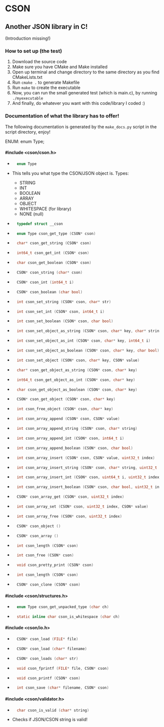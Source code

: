 # CSON
## Another JSON library in C!
(Introduction missing!)
### How to set up (the test)

1. Download the source code
2. Make sure you have CMake and Make installed
3. Open up terminal and change directory to the same directory as you find CMakeLists.txt
4. Run `cmake .` to generate Makefile
5. Run `make` to create the executable
6. Now, you can run the small generated test (which is main.c), by running `./myexecutable`
7. And finally, do whatever you want with this code/library I coded :)

### Documentation of what the library has to offer!
The following documentation is generated by the `make_docs.py` script in the script directory, enjoy!


ENUM: enum Type;
#### #include <cson/cson.h>
- ```C
	enum Type
	```
 - This tells you what type the CSON/JSON object is.
   Types:
   - STRING
   - INT
   - BOOLEAN
   - ARRAY
   - OBJECT
   - WHITESPACE (for library)
   - NONE (null)
   
- ```C
	typedef struct __cson
	```
- ```C
	enum Type cson_get_type (CSON* cson)
	```
- ```C
	char* cson_get_string (CSON* cson)
	```
- ```C
	int64_t cson_get_int (CSON* cson)
	```
- ```C
	char cson_get_boolean (CSON* cson)
	```
- ```C
	CSON* cson_string (char* cson)
	```
- ```C
	CSON* cson_int (int64_t i)
	```
- ```C
	CSON* cson_boolean (char bool)
	```
- ```C
	int cson_set_string (CSON* cson, char* str)
	```
- ```C
	int cson_set_int (CSON* cson, int64_t i)
	```
- ```C
	int cson_set_boolean (CSON* cson, char bool)
	```
- ```C
	int cson_set_object_as_string (CSON* cson, char* key, char* string)
	```
- ```C
	int cson_set_object_as_int (CSON* cson, char* key, int64_t i)
	```
- ```C
	int cson_set_object_as_boolean (CSON* cson, char* key, char bool)
	```
- ```C
	int cson_set_object (CSON* cson, char* key, CSON* value)
	```
- ```C
	char* cson_get_object_as_string (CSON* cson, char* key)
	```
- ```C
	int64_t cson_get_object_as_int (CSON* cson, char* key)
	```
- ```C
	char cson_get_object_as_boolean (CSON* cson, char* key)
	```
- ```C
	CSON* cson_get_object (CSON* cson, char* key)
	```
- ```C
	int cson_free_object (CSON* cson, char* key)
	```
- ```C
	int cson_array_append (CSON* cson, CSON* value)
	```
- ```C
	int cson_array_append_string (CSON* cson, char* string)
	```
- ```C
	int cson_array_append_int (CSON* cson, int64_t i)
	```
- ```C
	int cson_array_append_boolean (CSON* cson, char bool)
	```
- ```C
	int cson_array_insert (CSON* cson, CSON* value, uint32_t index)
	```
- ```C
	int cson_array_insert_string (CSON* cson, char* string, uint32_t index)
	```
- ```C
	int cson_array_insert_int (CSON* cson, uint64_t i, uint32_t index)
	```
- ```C
	int cson_array_insert_boolean (CSON* cson, char bool, uint32_t index)
	```
- ```C
	CSON* cson_array_get (CSON* cson, uint32_t index)
	```
- ```C
	int cson_array_set (CSON* cson, uint32_t index, CSON* value)
	```
- ```C
	int cson_array_free (CSON* cson, uint32_t index)
	```
- ```C
	CSON* cson_object ()
	```
- ```C
	CSON* cson_array ()
	```
- ```C
	int cson_length (CSON* cson)
	```
- ```C
	int cson_free (CSON* cson)
	```
- ```C
	void cson_pretty_print (CSON* cson)
	```
- ```C
	int cson_length (CSON* cson)
	```
- ```C
	CSON* cson_clone (CSON* cson)
	```


#### #include <cson/structures.h>
- ```C
	enum Type cson_get_unpacked_type (char ch)
	```
- ```C
	static inline char cson_is_whitespace (char ch)
	```


#### #include <cson/io.h>
- ```C
	CSON* cson_load (FILE* file)
	```
- ```C
	CSON* cson_load (char* filename)
	```
- ```C
	CSON* cson_loads (char* str)
	```
- ```C
	void cson_fprintf (FILE* file, CSON* cson)
	```
- ```C
	void cson_printf (CSON* cson)
	```
- ```C
	int cson_save (char* filename, CSON* cson)
	```


#### #include <cson/validator.h>
- ```C
	char cson_is_valid (char* string)
	```
 - Checks if JSON/CSON string is valid!
   
   


